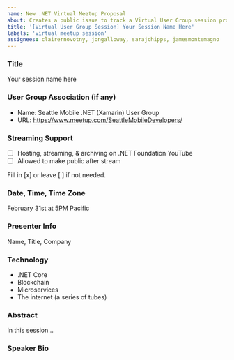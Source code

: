 ```yaml
---
name: New .NET Virtual Meetup Proposal
about: Creates a public issue to track a Virtual User Group session proposal
title: '[Virtual User Group Session] Your Session Name Here'
labels: 'virtual meetup session'
assignees: clairernovotny, jongalloway, sarajchipps, jamesmontemagno
---
```


### Title
Your session name here

###  User Group Association (if any)
* Name: Seattle Mobile .NET (Xamarin) User Group
* URL: https://www.meetup.com/SeattleMobileDevelopers/

### Streaming Support
* [ ] Hosting, streaming, & archiving on .NET Foundation YouTube
* [ ] Allowed to make public after stream

Fill in [x] or leave [ ] if not needed.

### Date, Time, Time Zone
February 31st at 5PM Pacific

### Presenter Info
Name, Title, Company

### Technology
* .NET Core
* Blockchain
* Microservices
* The internet (a series of tubes)

### Abstract

In this session...

### Speaker Bio

